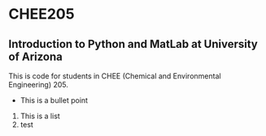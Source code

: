 # CHEE205
## Introduction to Python and MatLab at University of Arizona

This is code for students in CHEE (Chemical and Environmental Engineering) 205.
* This is a bullet point
1. This is a list
2. test

